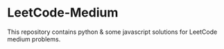 # LeetCode-Medium

This repository contains python & some javascript solutions for LeetCode medium problems.
